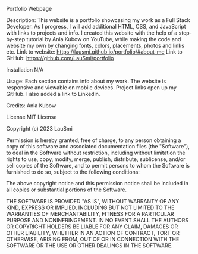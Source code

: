 Portfolio Webpage

Description:
This website is a portfolio showcasing my work as a Full Stack Developer. As I progress, I will add additional HTML, CSS, and JavaScript with links to projects and info.  I created this website with the help of a step-by-step tutorial by Ania Kubow on YouTube, while making the code and website my own by changing fonts, colors, placements, photos and links etc.   Link to website: https://lausmi.github.io/portfolio/#about-me   Link to GitHub: https://github.com/LauSmi/portfolio

Installation
N/A

Usage:
Each section contains info about my work. The website is responsive and viewable on mobile devices. Project links open up my GitHub. I also added a link to Linkedin. 

Credits:
Ania Kubow

License
MIT License

Copyright (c) 2023 LauSmi

Permission is hereby granted, free of charge, to any person obtaining a copy of this software and associated documentation files (the "Software"), to deal in the Software without restriction, including without limitation the rights to use, copy, modify, merge, publish, distribute, sublicense, and/or sell copies of the Software, and to permit persons to whom the Software is furnished to do so, subject to the following conditions:

The above copyright notice and this permission notice shall be included in all copies or substantial portions of the Software.

THE SOFTWARE IS PROVIDED "AS IS", WITHOUT WARRANTY OF ANY KIND, EXPRESS OR IMPLIED, INCLUDING BUT NOT LIMITED TO THE WARRANTIES OF MERCHANTABILITY, FITNESS FOR A PARTICULAR PURPOSE AND NONINFRINGEMENT. IN NO EVENT SHALL THE AUTHORS OR COPYRIGHT HOLDERS BE LIABLE FOR ANY CLAIM, DAMAGES OR OTHER LIABILITY, WHETHER IN AN ACTION OF CONTRACT, TORT OR OTHERWISE, ARISING FROM, OUT OF OR IN CONNECTION WITH THE SOFTWARE OR THE USE OR OTHER DEALINGS IN THE SOFTWARE.